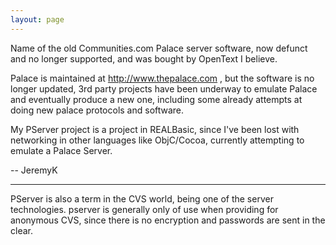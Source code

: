 ```yaml
---
layout: page
---
```


Name of the old Communities.com Palace server software, now defunct and no longer supported, and was bought by OpenText I believe.

Palace is maintained at http://www.thepalace.com , but the software is no longer updated, 3rd party projects have been underway to emulate Palace and eventually produce a new one, including some already attempts at doing new palace protocols and software.

My PServer project is a project in REALBasic, since I've been lost with networking in other languages like ObjC/Cocoa, currently attempting to emulate a Palace Server. 

-- JeremyK

----

PServer is also a term in the CVS world, being one of the server technologies.  pserver is generally only of use when providing for anonymous CVS, since there is no encryption and passwords are sent in the clear.
